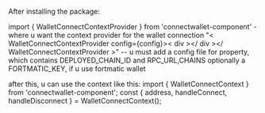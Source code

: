 After installing the package:

import { WalletConnectContextProvider } from 'connectwallet-component' - where u want the context provider for the wallet connection
"< WalletConnectContextProvider config={config}>< div ></ div ></ WalletConnectContextProvider >"
-- u must add a config file for property, which contains DEPLOYED_CHAIN_ID and RPC_URL,CHAINS optionally a FORTMATIC_KEY, if u use fortmatic wallet

after this, u can use the context like this:
import { WalletConnectContext } from 'connectwallet-component';
const { address, handleConnect, handleDisconnect } = WalletConnectContext();
